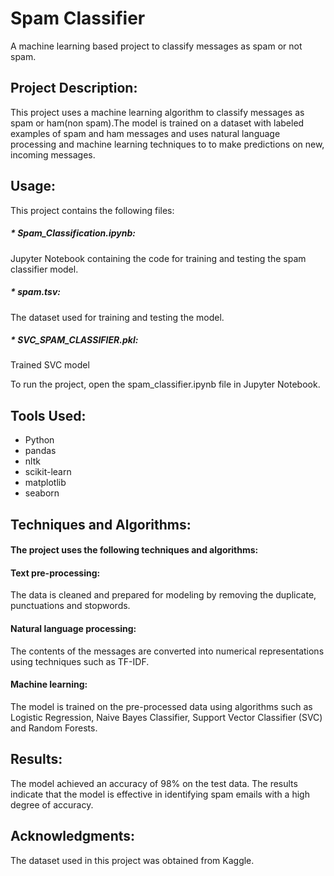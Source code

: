 # Spam Classifier
A machine learning based project to classify messages as spam or not spam.

## Project Description:
This project uses a machine learning algorithm to classify messages as spam or ham(non spam).The model is trained on a dataset with labeled examples of spam and ham messages and uses natural language processing and machine learning techniques to to make predictions on new, incoming messages.

## Usage:

This project contains the following files:

##### * Spam_Classification.ipynb: 
Jupyter Notebook containing the code for training and testing the spam classifier model.
##### * spam.tsv: 
The dataset used for training and testing the model.
##### * SVC_SPAM_CLASSIFIER.pkl: 
Trained SVC model 

To run the project, open the spam_classifier.ipynb file in Jupyter Notebook.

## Tools Used:
* Python
* pandas 
* nltk 
* scikit-learn 
* matplotlib
* seaborn

## Techniques and Algorithms:

#### The project uses the following techniques and algorithms:

#### Text pre-processing: 
The data is cleaned and prepared for modeling by removing the duplicate, punctuations and stopwords.

#### Natural language processing: 
The contents of the messages are converted into numerical representations using techniques such as TF-IDF.

#### Machine learning: 
The model is trained on the pre-processed data using algorithms such as Logistic Regression, Naive Bayes Classifier, Support Vector Classifier (SVC) and Random  Forests.

## Results:
The model achieved an accuracy of 98% on the test data. The results indicate that the model is effective in identifying spam emails with a high degree of accuracy.

## Acknowledgments:
The dataset used in this project was obtained from Kaggle.
